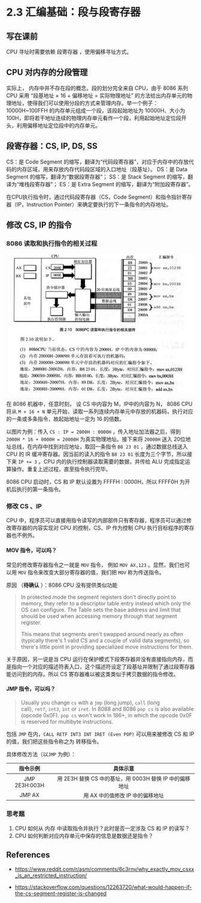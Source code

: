 # 2.3 汇编基础：段与段寄存器

## 写在课前

CPU 寻址时需要依赖 段寄存器 ，使用偏移寻址方式。

## CPU 对内存的分段管理

实际上， 内存中并不存在段的概念。段的划分完全来自 CPU，由于 8086 系列 CPU 采用 “段基地址 × 16 + 偏移地址 = 实际物理地址” 的方法给出内存单元的物理地址，使得我们可以使用分段的方式来管理内存。举一个例子：10000H~100FFH 的内存单元组成一个段，该段起始地址为 10000H、大小为 100H，即将若干地址连续的物理内存单元看作一个段，利用起始地址定位段开头，利用偏移地址定位段中的内存单元。

## 段寄存器：CS, IP, DS, SS

CS：是 Code Segment 的缩写，翻译为“代码段寄存器”，对应于内存中的存放代码的内存区域，用来存放内存代码段区域的入口地址（段基址）。
DS：是 Data Segment 的缩写，翻译为“数据段寄存器”； 
SS：是 Stack Segment 的缩写，翻译为“堆栈段寄存器”； 
ES：是 Extra Segment 的缩写，翻译为“附加段寄存器”。

在CPU执行指令时，通过代码段寄存器（CS，Code Segment）和指令指针寄存器（IP，Instruction Pointer）来确定要执行的下一条指令的内存地址。

## 修改 CS, IP 的指令

### 8086 读取和执行指令的相关过程

![readNrun](../assets/register/segmentreg1.png)

在 8086 机器中，任意时刻， 设 CS 中内容为 M，IP中的内容为 N， 8086 CPU 将从 ```M × 16 + N``` 单元开始，读取一系列连续内存单元中存放的机器码，执行对应的一条或多条指令，故起始地址一定为 16 的倍数。

以图片为例：传入 ```CS : IP = 2000H : 0000H``` ，传入地址加法器之后，得到 ```2000H * 16 + 0000H = 20000H``` 为真实物理地址。接下来将 ```20000H``` 送入 20位地址总线，在内存中找到对应地址，取回一条指令 ``` B8 23 01 ``` ，通过数据总线送入 CPU 的 IR 缓冲寄存器。因当前的读入的指令 ```B8 23 01``` 长度为三个字节，所以接下来 ```IP += 3``` 。CPU 内的执行控制器读取需要的数据，并传给 ALU 完成指定运算操作。重复上述过程，直至指令执行完毕。

8086 CPU 启动时，CS 和 IP 默认设置为 FFFFH : 0000H，所以 FFFF0H 为开机后执行的第一条指令。

### 修改 CS 、IP

CPU 中，程序员可以直接用指令读写的内部部件只有寄存器，程序员可以通过修改寄存器的内容实现对 CPU 的控制，CS、IP 作为控制 CPU 执行目标程序的寄存器也不例外。

#### MOV 指令，可以吗？

常见的修改寄存器指令之一就是 ```MOV```  指令， 例如 ```MOV AX,123``` 。显然，我们也可以用 ```MOV``` 指令来改变大部分寄存器的值，我们把 ```MOV``` 称为传送指令。

原因 （**待确认** ）：8086 CPU 没有提供类似功能

> In protected mode the segment registers don't directly point to memory, they refer to a descriptor table entry instead which only the OS can configure. The Table sets the base address and limit that should be used when accessing memory through that segment register.
>
> This means that segments aren't swapped around nearly as often (typically there's 1 valid CS and a couple of valid data segments), so there's little point in providing specialized move instructions for them.

关于原因，另一说是当 CPU 运行在保护模式下段寄存器并没有直接指向内存，而是指向一个对应的描述符表入口，这个描述符设定了段基址并限制了通过段寄存器能访问到的内存。所以 CS 寄存器难以被这类类似于拷贝数据的指令修改。

#### JMP 指令，可以吗？

> Usually you change `cs` with a `jmp` (long jump), `call` (long call), `retf`, `int3`, `int` or `iret`. In 8088 and 8086 `pop cs` is also available (opcode 0x0F). `pop cs` won't work in 186+, in which the opcode 0x0F is reserved for multibyte instructions.

包括 ```JMP``` 在内，```CALL RETF INT3 INT IRET (Even POP)``` 可以用来被修改 CS 和 IP 的值，我们把这些指令称之为 转移指令。 

具体修改方法（以```JMP``` 为例）：

| 指令示例 | 具体示意 |
| :----: | :-------: |
| JMP 2E3H:003H | 用 2E3H 替换 CS 中的基址，用 0003H 替换 IP 中的偏移地址 |
| JMP AX | 用 AX 中的值修改 IP 中的偏移地址 |

### 思考题

1. CPU 如何从 内存 中读取指令并执行？此时是否一定涉及 CS 和 IP 的读写？
2. CPU 如何判断对应内存单元中保存的信息是数据还是指令？


## References

- https://www.reddit.com/r/asm/comments/6c3rnv/why_exactly_mov_csxx_is_an_restricted_instruction/

- https://stackoverflow.com/questions/12263720/what-would-happen-if-the-cs-segment-register-is-changed 